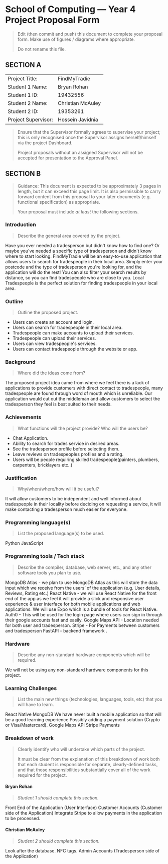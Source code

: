 # School of Computing &mdash; Year 4 Project Proposal Form

> Edit (then commit and push) this document to complete your proposal form.
> Make use of figures / diagrams where appropriate.
>
> Do not rename this file.

## SECTION A

|                     |                   |
|---------------------|-------------------|
|Project Title:       | FindMyTradie      |
|Student 1 Name:      | Bryan Rohan       |
|Student 1 ID:        | 19432556          |
|Student 2 Name:      | Christian McAuley |
|Student 2 ID:        | 19353261          |
|Project Supervisor:  | Hossein Javidnia  |

> Ensure that the Supervisor formally agrees to supervise your project; this is only recognised once the
> Supervisor assigns herself/himself via the project Dashboard.
>
> Project proposals without an assigned
> Supervisor will not be accepted for presentation to the Approval Panel.

## SECTION B

> Guidance: This document is expected to be approximately 3 pages in length, but it can exceed this page limit.
> It is also permissible to carry forward content from this proposal to your later documents (e.g. functional
> specification) as appropriate.
>
> Your proposal must include *at least* the following sections.


### Introduction

> Describe the general area covered by the project.

Have you ever needed a tradesperson but didn't know how to find one? Or maybe you've needed a specific type of tradesperson and didn't know where to start looking. 
FindMyTradie will be an easy-to-use application that allows users to search for tradespeople in their local area. Simply enter your postcode and the type of tradesperson you're looking for, and the application will do the rest! You can also filter your search results by distance, so you can find tradespeople who are close to you. Local Tradespeople is the perfect solution for finding tradespeople in your local area.


### Outline

> Outline the proposed project.

- Users can create an account and login.
-	Users can search for tradespeople in their local area. 
- Tradespeople can make accounts to upload their services. 
- Tradespeople can upload their services. 
- Users can view tradespeople's services.
- Users can contact tradespeople through the website or app.


### Background

> Where did the ideas come from?

The proposed project idea came from where we feel there is a lack of applications to provide customers with direct contact to tradespeople, many tradespeople are found through word of mouth which is unreliable. Our application would cut out the middleman and allow customers to select the tradesperson they feel is best suited to their needs.


### Achievements

> What functions will the project provide? Who will the users be?

- Chat Application.
- Ability to search for trades service in desired areas.
- See the tradesperson profile before selecting them.
- Leave reviews on tradespeoples profiles and a rating.
- Users will be people requiring skilled tradespeople(painters, plumbers, carpenters, bricklayers etc..)


### Justification

> Why/when/where/how will it be useful?

It will allow customers to be independent and well informed about tradespeople in their locality before deciding on requesting a service, it will make contacting a tradesperson much easier for everyone.


### Programming language(s)

> List the proposed language(s) to be used.

Python
JavaScript

### Programming tools / Tech stack

> Describe the compiler, database, web server, etc., and any other software tools you plan to use.

MongoDB Atlas - we plan to use MongoDB Atlas as this will store the data input which we receive from the users’ of the application (e.g. User details, Reviews, Rating etc.) 
React Native - we will use React Native for the front end of the app as we feel it will provide a slick and responsive user experience & user interface for both mobile applications and web applications.
We will use Expo which is a bundle of tools for React Native.
Auth0 - This will be used for the login page where users can sign in through their google accounts fast and easily.
Google Maps API - Location needed for both user and tradesperson.
Stripe - For Payments between customers and tradesperson
FastAPI - backend framework .

### Hardware

> Describe any non-standard hardware components which will be required.

We will not be using any non-standard hardware components for this project.


### Learning Challenges

> List the main new things (technologies, languages, tools, etc) that you will have to learn.

React Native
MongoDB
We have never built a mobile application so that will be a good learning experience
Possibly adding a payment solution (Crypto or Visa/Mastercard).
Google Maps API
Stripe Payments

### Breakdown of work

> Clearly identify who will undertake which parts of the project.
>
> It must be clear from the explanation of this breakdown of work both that each student is responsible for
> separate, clearly-defined tasks, and that those responsibilities substantially cover all of the work required
> for the project.

#### Bryan Rohan

> *Student 1 should complete this section.*

Front End of the Application (User Interface)
Customer Accounts (Customer side of the Application)
Integrate Stripe to allow payments in the application to be processed.

#### Christian McAuley

> *Student 2 should complete this section.*

Look after the database.
NFC tags.
Admin Accounts (Tradesperson side of the Application)

